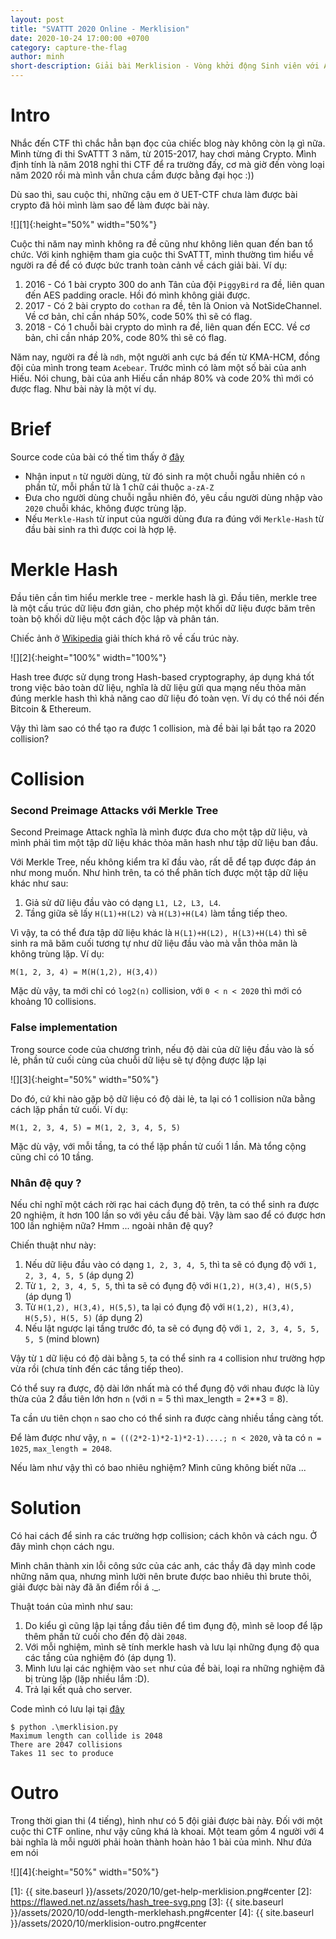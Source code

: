 ```yaml
---
layout: post
title: "SVATTT 2020 Online - Merklision"
date: 2020-10-24 17:00:00 +0700
category: capture-the-flag
author: minh
short-description: Giải bài Merklision - Vòng khởi động Sinh viên với An toàn thông tin 2020
---
```


# Intro

Nhắc đến CTF thì chắc hẳn bạn đọc của chiếc blog này không còn lạ gì nữa. Mình từng đi thi SvATTT 3 năm, từ 2015-2017, hay chơi mảng Crypto. Mình định tính là năm 2018 nghỉ thi CTF để ra trường đấy, cơ mà giờ đến vòng loại năm 2020 rồi mà mình vẫn chưa cầm được bằng đại học :))

Dù sao thì, sau cuộc thi, những cậu em ở UET-CTF chưa làm được bài crypto đã hỏi mình làm sao để làm được bài này.

![][1]{:height="50%" width="50%"}

Cuộc thi năm nay mình không ra đề cũng như không liên quan đến ban tổ chức. Với kinh nghiệm tham gia cuộc thi SvATTT, mình thường tìm hiểu về người ra đề để có được bức tranh toàn cảnh về cách giải bài. Ví dụ:
1. 2016 - Có 1 bài crypto 300 do anh Tân của đội `PiggyBird` ra đề, liên quan đến AES padding oracle. Hồi đó mình không giải được.
2. 2017 - Có 2 bài crypto do `cothan` ra đề, tên là Onion và NotSideChannel. Về cơ bản, chỉ cần nháp 50%, code 50% thì sẽ có flag.
3. 2018 - Có 1 chuỗi bài crypto do mình ra đề, liên quan đến ECC. Về cơ bản, chỉ cần nháp 20%, code 80% thì sẽ có flag.

Năm nay, người ra đề là `ndh`, một người anh cực bá đến từ KMA-HCM, đồng đội của mình trong team `Acebear`. Trước mình có làm một số bài của anh Hiếu. Nói chung, bài của anh Hiếu cần nháp 80% và code 20% thì mới có được flag. Như bài này là một ví dụ.

# Brief

Source code của bài có thế tìm thấy ở [đây](https://gist.github.com/minhtt159/af8e19e2ac7088be48889ccd5c6e0e0b#file-merklision-py)
- Nhận input `n` từ người dùng, từ đó sinh ra một chuỗi ngẫu nhiên có `n` phần tử, mỗi phần tử là 1 chữ cái thuộc `a-zA-Z`
- Đưa cho người dùng chuỗi ngẫu nhiên đó, yêu cầu người dùng nhập vào `2020` chuỗi khác, không được trùng lặp.
- Nếu `Merkle-Hash` từ input của người dùng đưa ra đúng với `Merkle-Hash` từ đầu bài sinh ra thì được coi là hợp lệ.

# Merkle Hash

Đầu tiên cần tìm hiểu merkle tree - merkle hash là gì. Đầu tiên, merkle tree là một cấu trúc dữ liệu đơn giản, cho phép một khối dữ liệu được băm trên toàn bộ khối dữ liệu một cách độc lập và phân tán.

Chiếc ảnh ở [Wikipedia](https://en.wikipedia.org/wiki/Merkle_tree) giải thích khá rõ về cấu trúc này.

![][2]{:height="100%" width="100%"}

Hash tree được sử dụng trong Hash-based cryptography, áp dụng khá tốt trong việc bảo toàn dữ liệu, nghĩa là dữ liệu gửi qua mạng nếu thỏa mãn đúng merkle hash thì khả năng cao dữ liệu đó toàn vẹn. Ví dụ có thể nói đến Bitcoin & Ethereum.

Vậy thì làm sao có thể tạo ra được 1 collision, mà đề bài lại bắt tạo ra 2020 collision?

# Collision

### Second Preimage Attacks với Merkle Tree

Second Preimage Attack nghĩa là mình được đưa cho một tập dữ liệu, và mình phải tìm một tập dữ liệu khác thỏa mãn hash như tập dữ liệu ban đầu.

Với Merkle Tree, nếu không kiểm tra kĩ đầu vào, rất dễ để tạp được đáp án như mong muốn. Như hình trên, ta có thể phân tích được một tập dữ liệu khác như sau:
1. Giả sử dữ liệu đầu vào có dạng `L1, L2, L3, L4`.
2. Tầng giữa sẽ lấy `H(L1)+H(L2)` và `H(L3)+H(L4)` làm tầng tiếp theo. 

Vì vậy, ta có thể đưa tập dữ liệu khác là `H(L1)+H(L2), H(L3)+H(L4)` thì sẽ sinh ra mã băm cuối tương tự như dữ liệu đầu vào mà vẫn thỏa mãn là không trùng lặp. Ví dụ:

```
M(1, 2, 3, 4) = M(H(1,2), H(3,4))
```

Mặc dù vậy, ta mới chỉ có `log2(n)` collision, với `0 < n < 2020` thì mới có khoảng 10 collisions.

### False implementation

Trong source code của chương trình, nếu độ dài của dữ liệu đầu vào là số lẻ, phần tử cuối cùng của chuỗi dữ liệu sẽ tự động được lặp lại

![][3]{:height="50%" width="50%"}

Do đó, cứ khi nào gặp bộ dữ liệu có độ dài lẻ, ta lại có 1 collision nữa bằng cách lặp phần tử cuối. Ví dụ:

```
M(1, 2, 3, 4, 5) = M(1, 2, 3, 4, 5, 5)
```

Mặc dù vậy, với mỗi tầng, ta có thể lặp phần tử cuối 1 lần. Mà tổng cộng cũng chỉ có 10 tầng.

### Nhân đệ quy ?

Nếu chỉ nghĩ một cách rời rạc hai cách đụng độ trên, ta có thể sinh ra được 20 nghiệm, ít hơn 100 lần so với yêu cầu đề bài. Vậy làm sao để có được hơn 100 lần nghiệm nữa? Hmm ... ngoài nhân đệ quy?

Chiến thuật như này:
1. Nếu dữ liệu đầu vào có dạng `1, 2, 3, 4, 5`, thì ta sẽ có đụng độ với `1, 2, 3, 4, 5, 5` (áp dụng 2)
2. Từ `1, 2, 3, 4, 5, 5`, thì ta sẽ có đụng độ với `H(1,2), H(3,4), H(5,5)` (áp dụng 1)
3. Từ `H(1,2), H(3,4), H(5,5)`, ta lại có đụng độ với `H(1,2), H(3,4), H(5,5), H(5, 5)` (áp dụng 2)
4. Nếu lật ngược lại tầng trước đó, ta sẽ có đụng độ với `1, 2, 3, 4, 5, 5, 5, 5` (mind blown)

Vậy từ `1` dữ liệu có độ dài bằng `5`, ta có thể sinh ra `4` collision như trường hợp vừa rồi (chưa tính đến các tầng tiếp theo).

Có thể suy ra được, độ dài lớn nhất mà có thể đụng độ với nhau được là lũy thừa của 2 đầu tiên lớn hơn `n` (với n = 5 thì max_length = 2**3 = 8).

Ta cần ưu tiên chọn `n` sao cho có thể sinh ra được càng nhiều tầng càng tốt.

Để làm được như vậy, `n = (((2*2-1)*2-1)*2-1)....; n < 2020`, và ta có `n = 1025`, `max_length = 2048`.

Nếu làm như vậy thì có bao nhiêu nghiệm? Mình cũng không biết nữa ...

# Solution

Có hai cách để sinh ra các trường hợp collision; cách khôn và cách ngu. Ở đây mình chọn cách ngu.

Mình chân thành xin lỗi công sức của các anh, các thầy đã dạy mình code những năm qua, nhưng mình lười nên brute được bao nhiêu thì brute thôi, giải được bài này đã ăn điểm rồi á ._.

Thuật toán của mình như sau:
1. Do kiểu gì cũng lập lại tầng đầu tiên để tìm đụng độ, mình sẽ loop để lặp thêm phần tử cuối cho đến độ dài `2048`.
2. Với mỗi nghiệm, mình sẽ tính merkle hash và lưu lại những đụng độ qua các tầng của nghiệm đó (áp dụng 1).
3. Mình lưu lại các nghiệm vào `set` như của đề bài, loại ra những nghiệm đã bị trùng lặp (lặp nhiều lắm :D).
4. Trả lại kết quả cho server.

Code mình có lưu lại tại [đây](https://gist.github.com/minhtt159/af8e19e2ac7088be48889ccd5c6e0e0b#file-merklision_solve-py)

```
$ python .\merklision.py
Maximum length can collide is 2048
There are 2047 collisions
Takes 11 sec to produce
```

# Outro

Trong thời gian thi (4 tiếng), hình như có 5 đội giải được bài này. Đối với một cuộc thi CTF online, như vậy cũng khá là khoai. Một team gồm 4 người với 4 bài nghĩa là mỗi người phải hoàn thành hoàn hảo 1 bài của mình. Như đứa em nói

![][4]{:height="50%" width="50%"}

[1]: {{ site.baseurl }}/assets/2020/10/get-help-merklision.png#center
[2]: https://flawed.net.nz/assets/hash_tree-svg.png
[3]: {{ site.baseurl }}/assets/2020/10/odd-length-merklehash.png#center
[4]: {{ site.baseurl }}/assets/2020/10/merklision-outro.png#center